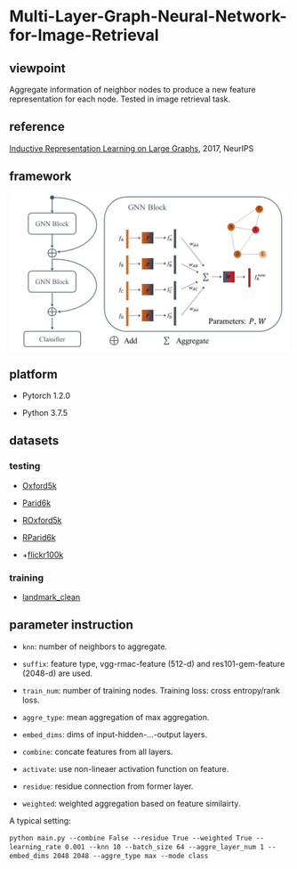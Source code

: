 # Multi-Layer-Graph-Neural-Network-for-Image-Retrieval

## viewpoint

Aggregate information of neighbor nodes to produce a new feature representation for each node. Tested in image retrieval task.

## reference

[Inductive Representation Learning on Large Graphs](https://papers.nips.cc/paper/6703-inductive-representation-learning-on-large-graphs.pdf), 2017, NeurIPS

## framework

<img src="framework.jpg" width="800" align=center />

## platform

- Pytorch 1.2.0

- Python 3.7.5

## datasets

### testing

- [Oxford5k](https://www.robots.ox.ac.uk/~vgg/data/oxbuildings/)
  
- [Parid6k](https://www.robots.ox.ac.uk/~vgg/data/parisbuildings/)

- [ROxford5k](http://cmp.felk.cvut.cz/revisitop/)

- [RParid6k](http://cmp.felk.cvut.cz/revisitop/)

- +[flickr100k](http://www.robots.ox.ac.uk/~vgg/data/oxbuildings/flickr100k.html)

### training

- [landmark_clean](https://europe.naverlabs.com/Research/Computer-Vision/Learning-Visual-Representations/Deep-Image-Retrieval/)


## parameter instruction

- `knn`: number of neighbors to aggregate.

- `suffix`: feature type, vgg-rmac-feature (512-d) and res101-gem-feature (2048-d) are used.

- `train_num`: number of training nodes. Training loss: cross entropy/rank loss.

- `aggre_type`: mean aggregation of max aggregation.

- `embed_dims`: dims of input-hidden-...-output layers.

- `combine`: concate features from all layers.

- `activate`: use non-lineaer activation function on feature.

- `residue`: residue connection from former layer.

- `weighted`: weighted aggregation based on feature similairty.

A typical setting:

```
python main.py --combine False --residue True --weighted True --learning_rate 0.001 --knn 10 --batch_size 64 --aggre_layer_num 1 --embed_dims 2048 2048 --aggre_type max --mode class 
```